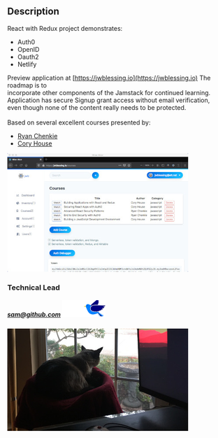 ## Description

React with Redux project demonstrates:

- Auth0
- OpenID
- Oauth2
- Netlify

Preview application at [https://jwblessing.io](https://jwblessing.io) The roadmap is to 
<br/>incorporate other components of the Jamstack for continued learning. 
<br/>Application has secure Signup grant access without email verification, 
<br/>even though none of the content really needs to be protected.
<br/>
<br/>Based on several excellent courses presented by:

- [Ryan Chenkie](https://github.com/chenkie)
- [Cory House](https://github.com/coryhouse)

![Courses page](docs/courses-page.jpg)

### Technical Lead
##### sam@github.com ![Bird](docs/bird-flip.png)
![Bird bath](docs/bird-bath.jpg)
<br />
<br />
